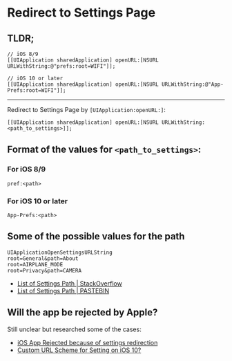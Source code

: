 # Redirect to Settings Page

## TLDR;

```
// iOS 8/9
[[UIApplication sharedApplication] openURL:[NSURL URLWithString:@"prefs:root=WIFI"]];

// iOS 10 or later
[[UIApplication sharedApplication] openURL:[NSURL URLWithString:@"App-Prefs:root=WIFI"]];
```

---

Redirect to Settings Page by `[UIApplication:openURL:]`:

```
[[UIApplication sharedApplication] openURL:[NSURL URLWithString:<path_to_settings>]];
```

## Format of the values for `<path_to_settings>`:

### For iOS 8/9

```
pref:<path>
```

### For iOS 10 or later

```
App-Prefs:<path>
```

## Some of the possible values for the path

```
UIApplicationOpenSettingsURLString
root=General&path=About
root=AIRPLANE_MODE
root=Privacy&path=CAMERA
```

- [List of Settings Path | StackOverflow](http://stackoverflow.com/a/38114529/3869284)
- [List of Settings Path | PASTEBIN](https://pastebin.com/SrhqHjth)


## Will the app be rejected by Apple?

Still unclear but researched some of the cases:

- [iOS App Rejected because of settings redirection](http://stackoverflow.com/questions/37177928/ios-app-rejected-because-of-settings-redirection)
- [Custom URL Scheme for Setting on iOS 10?](https://forums.developer.apple.com/thread/49664)


